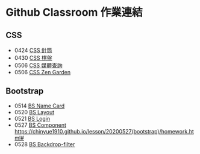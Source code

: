 # Github Classroom 作業連結

## CSS

- 0424 [CSS 針筒](https://classroom.github.com/a/XFDsL_TG)
- 0430 [CSS 棋盤](https://classroom.github.com/a/qrdFYjoJ)
- 0506 [CSS 媒體查詢](https://classroom.github.com/a/Ew6pU06A)
- 0506 [CSS Zen Garden](https://classroom.github.com/a/LHv7rnl9)

## Bootstrap

- 0514 [BS Name Card](https://classroom.github.com/a/D7alqO-X)
- 0520 [BS Layout](https://classroom.github.com/a/5vbWvOk_)
- 0521 [BS Login](https://classroom.github.com/a/TX8ArH3A)
- 0527 [BS Component](https://classroom.github.com/a/pGAwHMP8) https://chinyue1910.github.io/lesson/20200527(bootstrap)/homework.html#
- 0528 [BS Backdrop-filter](https://classroom.github.com/a/5aK4Mylp)
